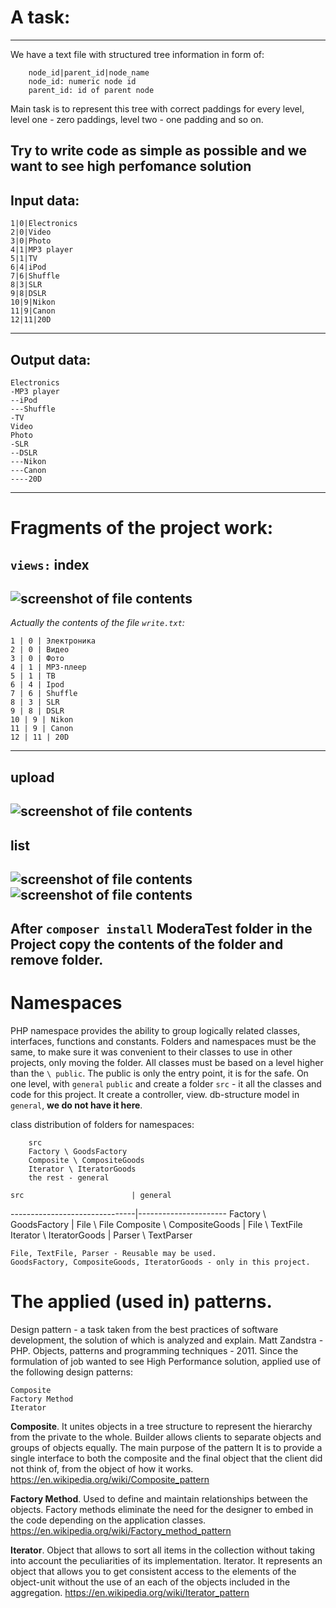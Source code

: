 A task:
=====================
---------------------------------------------------------------------------
We have a text file with structured tree information in form of:

```
    node_id|parent_id|node_name
    node_id: numeric node id
    parent_id: id of parent node
```
Main task is to represent this tree with correct paddings for every level, 
level one - zero paddings, level two - one padding and so on.

Try to write code as simple as possible and we want to see high perfomance solution
---------------------------------------------------------------------------
Input data:
---
```
1|0|Electronics
2|0|Video
3|0|Photo
4|1|MP3 player
5|1|TV
6|4|iPod
7|6|Shuffle
8|3|SLR
9|8|DSLR
10|9|Nikon
11|9|Canon
12|11|20D
```
---
Output data:
---
```
Electronics
-MP3 player
--iPod
---Shuffle
-TV
Video
Photo
-SLR
--DSLR
---Nikon
---Canon
----20D
```
---

Fragments of the project work:
=====================
   `views:`
   **index**
---------------------------------------------------------------------------
![screenshot of file contents](https://github.com/mslobodyanyuk/ModeraTest/blob/master/public/images/index.png)
---------------------------------------------------------------------------
_Actually the contents of the file `write.txt`:_
```
1 | 0 | Электроника
2 | 0 | Видео
3 | 0 | Фото
4 | 1 | MP3-плеер
5 | 1 | ТВ
6 | 4 | Ipod
7 | 6 | Shuffle
8 | 3 | SLR
9 | 8 | DSLR
10 | 9 | Nikon
11 | 9 | Canon
12 | 11 | 20D
```
---------------------------------------------------------------------------
   **upload**	
---------------------------------------------------------------------------
![screenshot of file contents](https://github.com/mslobodyanyuk/ModeraTest/blob/master/public/images/upload.png)
---------------------------------------------------------------------------
   **list**
---------------------------------------------------------------------------	
![screenshot of file contents](https://github.com/mslobodyanyuk/ModeraTest/blob/master/public/images/list.png)	
![screenshot of file contents](https://github.com/mslobodyanyuk/ModeraTest/blob/master/public/images/list1.png)
---------------------------------------------------------------------------




After `composer install` ModeraTest folder in the Project copy the contents of the folder and remove folder.
---
Namespaces
=====================
PHP namespace provides the ability to group logically related classes, interfaces, functions and constants.
Folders and namespaces must be the same, to make sure it was convenient to their classes to use in other projects, only moving the folder.
All classes must be based on a level higher than the `\ public`.
The public is only the entry point, it is for the safe.
On one level, with `general` `public` and create a folder `src` - it all the classes and code for this project.
It create a controller, view. db-structure model in `general`, **we do not have it here**.

class distribution of folders for namespaces:
```
    src
    Factory \ GoodsFactory
    Composite \ CompositeGoods
    Iterator \ IteratorGoods
    the rest - general
```	

    src                        | general
-------------------------------|----------------------
    Factory \ GoodsFactory     | File \ File
    Composite \ CompositeGoods | File \ TextFile
    Iterator \ IteratorGoods   | Parser \ TextParser


    File, TextFile, Parser - Reusable may be used.
    GoodsFactory, CompositeGoods, IteratorGoods - only in this project.


The applied (used in) patterns.
=====================
Design pattern - a task taken from the best practices of software development, the solution of which is analyzed and explain.
Matt Zandstra - PHP. Objects, patterns and programming techniques - 2011.
Since the formulation of job wanted to see High Performance solution, applied use of the following design patterns:

    Composite 
    Factory Method 
    Iterator 

**Composite**. It unites objects in a tree structure to represent the hierarchy from the private to the whole.
Builder allows clients to separate objects and groups of objects equally. The main purpose of the pattern
It is to provide a single interface to both the composite and the final object that the client did not think of, from the object of how it works.
<https://en.wikipedia.org/wiki/Composite_pattern>

**Factory Method**. Used to define and maintain relationships between the objects.
Factory methods eliminate the need for the designer to embed in the code depending on the application classes.
<https://en.wikipedia.org/wiki/Factory_method_pattern>

**Iterator**. Object that allows to sort all items in the collection without taking into account the peculiarities of its implementation.
Iterator. It represents an object that allows you to get consistent access to the elements of the object-unit without the use of an
each of the objects included in the aggregation.
<https://en.wikipedia.org/wiki/Iterator_pattern>

